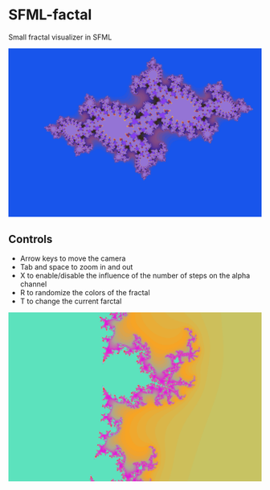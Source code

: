 # SFML-factal
 Small fractal visualizer in SFML

![](res/julia.png)

## Controls
- Arrow keys to move the camera
- Tab and space to zoom in and out
- X to enable/disable the influence of the number of steps on the alpha channel
- R to randomize the colors of the fractal
- T to change the current farctal

![](res/mandelbrot.png)